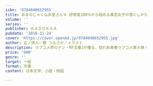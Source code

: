 ```yaml
---
isbn: '9784040652955'
title: あまのじゃくな氷室さん４ 好感度100％から始める毒舌女子の落としかた
volume: ''
series: ''
publisher: ＫＡＤＯＫＡＡ
pubdate: '2018-11-24'
cover: 'https://cover.openbd.jp/9784040652955.jpg'
author: 広ノ祥人／著 うなさか／イラスト
description: ラブコメ界のドン・MF文庫Jが贈る、捻れ系青春ラブコメ第４弾！
price: '600'
genre: ''
target: 一般
format: 文庫
content: 日本文学、小説・物語

---
```

